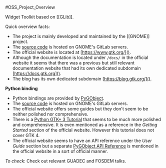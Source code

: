 #OSS_Project_Overview

Widget Toolkit based on [[GLib]].

Quick overview facts:

- The project is mainly developed and maintained by the [[GNOME]] project.
- The [source code](https://gitlab.gnome.org/GNOME/gtk/) is hosted on GNOME's GitLab servers.
- The official website is located at [https://www.gtk.org/]().
- Although the documentation is located under `/docs/` in the official website it seems that there was a previous but still relevant documentation website that had its own dedicated subdomain [https://docs.gtk.org]().
- The blog has its own dedicated subdomain [https://blog.gtk.org/]().

**Python binding**

- Python bindings are provided by [PyGObject](https://pygobject.readthedocs.io).
- The [source code](https://gitlab.gnome.org/GNOME/pygobject) is hosted on GNOME's GitLab servers.
- The official website offers some guides but they don't seem to be neither polished nor comprehensive.
- There is a [Python GTK+ 3 Tutorial](https://python-gtk-3-tutorial.readthedocs.io) that seems to be much more polished and comprehensive. It is even mentioned as a reference in the _Getting Started_ section of the official website. However this tutorial does not cover GTK 4.
- The official website seems to have an API reference under the _User Guide_ section but a separate [PyGObject API Reference](https://lazka.github.io/pgi-docs) is mentioned in the official website in a sort of official manner.

_To check_: Check out relevant GUADEC and FOSDEM talks.